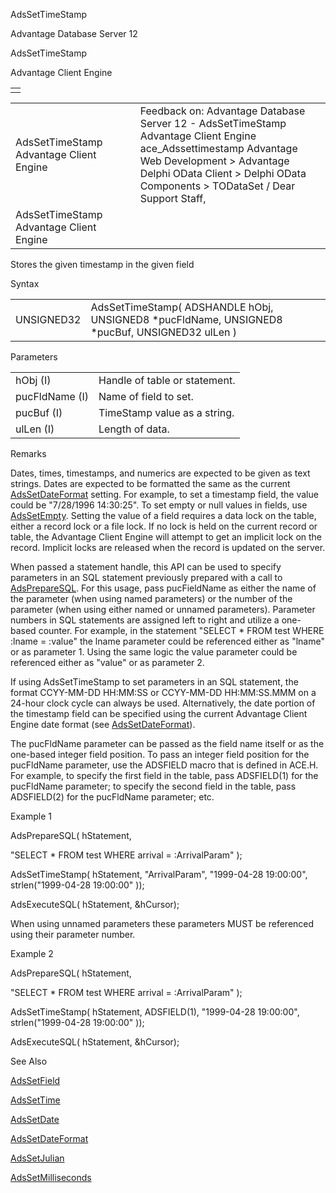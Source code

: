 AdsSetTimeStamp




Advantage Database Server 12  

AdsSetTimeStamp

Advantage Client Engine

|  |
| --- |
|  |

|  |  |  |  |  |
| --- | --- | --- | --- | --- |
| AdsSetTimeStamp  Advantage Client Engine |  |  | Feedback on: Advantage Database Server 12 - AdsSetTimeStamp Advantage Client Engine ace\_Adssettimestamp Advantage Web Development > Advantage Delphi OData Client > Delphi OData Components > TODataSet / Dear Support Staff, |  |
| AdsSetTimeStamp  Advantage Client Engine |  |  |  |  |

Stores the given timestamp in the given field

Syntax

|  |  |
| --- | --- |
| UNSIGNED32 | AdsSetTimeStamp( ADSHANDLE hObj,  UNSIGNED8 \*pucFldName,  UNSIGNED8 \*pucBuf,  UNSIGNED32 ulLen ) |

Parameters

|  |  |
| --- | --- |
| hObj (I) | Handle of table or statement. |
| pucFldName (I) | Name of field to set. |
| pucBuf (I) | TimeStamp value as a string. |
| ulLen (I) | Length of data. |

Remarks

Dates, times, timestamps, and numerics are expected to be given as text strings. Dates are expected to be formatted the same as the current [AdsSetDateFormat](ace_adssetdateformat.htm) setting. For example, to set a timestamp field, the value could be "7/28/1996 14:30:25". To set empty or null values in fields, use [AdsSetEmpty](ace_adssetempty.htm). Setting the value of a field requires a data lock on the table, either a record lock or a file lock. If no lock is held on the current record or table, the Advantage Client Engine will attempt to get an implicit lock on the record. Implicit locks are released when the record is updated on the server.

When passed a statement handle, this API can be used to specify parameters in an SQL statement previously prepared with a call to [AdsPrepareSQL](ace_adspreparesql.htm). For this usage, pass pucFieldName as either the name of the parameter (when using named parameters) or the number of the parameter (when using either named or unnamed parameters). Parameter numbers in SQL statements are assigned left to right and utilize a one-based counter. For example, in the statement "SELECT \* FROM test WHERE :lname = :value" the lname parameter could be referenced either as "lname" or as parameter 1. Using the same logic the value parameter could be referenced either as "value" or as parameter 2.

If using AdsSetTimeStamp to set parameters in an SQL statement, the format CCYY-MM-DD HH:MM:SS or CCYY-MM-DD HH:MM:SS.MMM on a 24-hour clock cycle can always be used. Alternatively, the date portion of the timestamp field can be specified using the current Advantage Client Engine date format (see [AdsSetDateFormat](ace_adssetdateformat.htm)).

The pucFldName parameter can be passed as the field name itself or as the one-based integer field position. To pass an integer field position for the pucFldName parameter, use the ADSFIELD macro that is defined in ACE.H. For example, to specify the first field in the table, pass ADSFIELD(1) for the pucFldName parameter; to specify the second field in the table, pass ADSFIELD(2) for the pucFldName parameter; etc.

Example 1

AdsPrepareSQL( hStatement,

"SELECT \* FROM test WHERE arrival = :ArrivalParam" );

AdsSetTimeStamp( hStatement, "ArrivalParam", "1999-04-28 19:00:00", strlen("1999-04-28 19:00:00" ));

AdsExecuteSQL( hStatement, &hCursor);

When using unnamed parameters these parameters MUST be referenced using their parameter number.

Example 2

AdsPrepareSQL( hStatement,

"SELECT \* FROM test WHERE arrival = :ArrivalParam" );

AdsSetTimeStamp( hStatement, ADSFIELD(1), "1999-04-28 19:00:00", strlen("1999-04-28 19:00:00" ));

AdsExecuteSQL( hStatement, &hCursor);

See Also

[AdsSetField](ace_adssetfield.htm)

[AdsSetTime](ace_adssettime.htm)

[AdsSetDate](ace_adssetdate.htm)

[AdsSetDateFormat](ace_adssetdateformat.htm)

[AdsSetJulian](ace_adssetjulian.htm)

[AdsSetMilliseconds](ace_adssetmilliseconds.htm)
